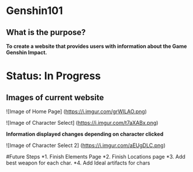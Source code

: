 # Genshin101

## What is the purpose?

**To create a website that provides users with information about the Game Genshin Impact.**

# Status: **In Progress**

## Images of current website

![Image of Home Page]
(https://i.imgur.com/grWILAO.png)

![Image of Character Select]
(https://i.imgur.com/t7aXABx.png)

**Information displayed changes depending on character clicked**

![Image of Character Select 2]
(https://i.imgur.com/aEUgDLC.png)

#Future Steps
*1. Finish Elements Page
*2. Finish Locations page
*3. Add best weapon for each char.
*4. Add Ideal artifacts for chars





